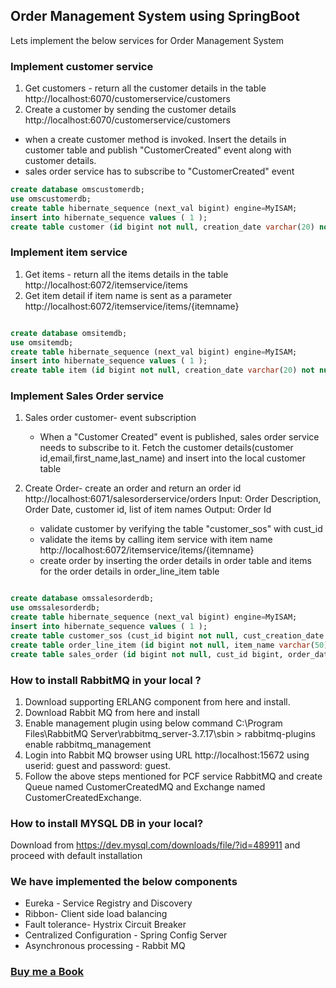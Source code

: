 ## Order Management System using SpringBoot

Lets implement the below services for  Order Management System

### Implement customer service

1. Get customers - return all the customer details in the table
   http://localhost:6070/customerservice/customers
2. Create a customer by sending the customer details
   http://localhost:6070/customerservice/customers
- when a create customer method is invoked. Insert the details in customer table and publish "CustomerCreated" event along with customer details.
- sales order service has to subscribe to "CustomerCreated" event 

```SQL
create database omscustomerdb;
use omscustomerdb;
create table hibernate_sequence (next_val bigint) engine=MyISAM;
insert into hibernate_sequence values ( 1 );
create table customer (id bigint not null, creation_date varchar(20) not null, email varchar(50) not null, first_name varchar(50) not null, last_name varchar(50) not null, primary key (id)) engine=MyISAM;

```

### Implement item service

1. Get items - return all the items details in the table
   http://localhost:6072/itemservice/items
2. Get item detail if item name is sent as a parameter
   http://localhost:6072/itemservice/items/{itemname}

```SQL

create database omsitemdb;
use omsitemdb;
create table hibernate_sequence (next_val bigint) engine=MyISAM;
insert into hibernate_sequence values ( 1 );
create table item (id bigint not null, creation_date varchar(20) not null, description varchar(100) not null, item_name varchar(50) not null, price double precision, primary key (id)) engine=MyISAM;

```

### Implement Sales Order service

1. Sales order customer- event subscription
   - When a "Customer Created" event is published, sales order service needs to subscribe to it. Fetch the customer details(customer id,email,first_name,last_name) 
     and insert into the local customer table

2. Create Order- create an order and return an order id
   http://localhost:6071/salesorderservice/orders
   Input: Order Description, Order Date, customer id, list of item names
   Output: Order Id
   - validate customer by verifying the table "customer_sos" with cust_id
   - validate the items by calling item service with item name
     http://localhost:6072/itemservice/items/{itemname}
   - create order by inserting the order details in  order table and items for the order details in order_line_item table

```SQL

create database omssalesorderdb;
use omssalesorderdb;
create table hibernate_sequence (next_val bigint) engine=MyISAM;
insert into hibernate_sequence values ( 1 );
create table customer_sos (cust_id bigint not null, cust_creation_date varchar(20) not null, email varchar(50) not null, cust_first_name varchar(50) not null, cust_last_name varchar(50) not null, primary key (cust_id)) engine=MyISAM;
create table order_line_item (id bigint not null, item_name varchar(50) not null, item_quantity double precision, order_id bigint, primary key (id)) engine=MyISAM;
create table sales_order (id bigint not null, cust_id bigint, order_date varchar(20) not null, order_desc varchar(100) not null, total_price double precision, primary key (id)) engine=MyISAM;

```
  
### How to install RabbitMQ in your local ?
1. Download supporting ERLANG component from here  and install.
2. Download Rabbit MQ from here and install
3. Enable management plugin using below command
C:\Program Files\RabbitMQ Server\rabbitmq_server-3.7.17\sbin  > rabbitmq-plugins enable rabbitmq_management
4. Login into Rabbit MQ browser using URL http://localhost:15672 using userid: guest and password: guest.
5. Follow the above steps mentioned for PCF service RabbitMQ and create Queue named CustomerCreatedMQ and Exchange named CustomerCreatedExchange.

### How to install MYSQL DB in your local?
Download from https://dev.mysql.com/downloads/file/?id=489911 and proceed with default installation

### We have implemented the below components
- Eureka - Service Registry and Discovery
- Ribbon- Client side load balancing
- Fault tolerance- Hystrix Circuit Breaker
- Centralized Configuration - Spring Config Server
- Asynchronous processing - Rabbit MQ

### [Buy me a Book](https://www.buymeacoffee.com/praveenoruganti)


